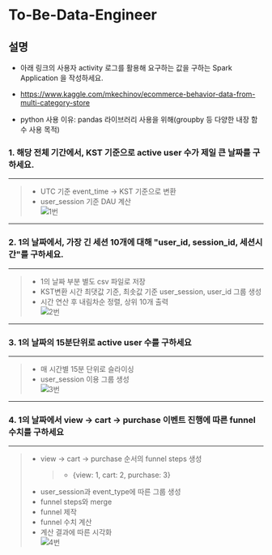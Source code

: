 # To-Be-Data-Engineer  
  
## 설명
- 아래 링크의 사용자 activity 로그를 활용해 요구하는 값을 구하는 Spark Application 을 작성하세요.
- https://www.kaggle.com/mkechinov/ecommerce-behavior-data-from-multi-category-store  
  
- python 사용 이유: pandas 라이브러리 사용을 위해(groupby 등 다양한 내장 함수 사용 목적)  


### 1. 해당 전체 기간에서, KST 기준으로 active user 수가 제일 큰 날짜를 구하세요.  
----  
> - UTC 기준 event_time → KST 기준으로 변환  
> - user_session 기준 DAU 계산  
![1번](https://user-images.githubusercontent.com/69496202/141769475-e5337a7e-98c1-48c4-9877-acac96b89b82.PNG)

  
----  
### 2. 1의 날짜에서, 가장 긴 세션 10개에 대해 "user_id, session_id, 세션시간"를 구하세요.  
----  
> - 1의 날짜 부분 별도 csv 파일로 저장  
> - KST변환 시간 최댓값 기준, 최솟값 기준 user_session, user_id 그룹 생성  
> - 시간 연산 후 내림차순 정렬, 상위 10개 출력  
![2번](https://user-images.githubusercontent.com/69496202/141769676-426a2841-eb3b-4f39-8a9d-a4f29b278dee.PNG)

----  
### 3. 1의 날짜의 15분단위로 active user 수를 구하세요  
----  
> - 매 시간별 15분 단위로 슬라이싱  
> - user_session 이용 그룹 생성  
![3번](https://user-images.githubusercontent.com/69496202/141769794-a0f0c13f-f7c1-41ec-9019-2ce7ddf79a10.PNG)

----  
### 4. 1의 날짜에서 view → cart → purchase 이벤트 진행에 따른 funnel 수치를 구하세요    
----  
> - view → cart → purchase 순서의 funnel steps 생성
>   >   - {view: 1, cart: 2, purchase: 3}  
>   >   
> - user_session과 event_type에 따른 그룹 생성  
> - funnel steps와 merge  
> - funnel 제작  
> - funnel 수치 계산  
> - 계산 결과에 따른 시각화  
![4번](https://user-images.githubusercontent.com/69496202/141770008-e5f74bdd-201b-481c-8222-990594202cf6.png)
